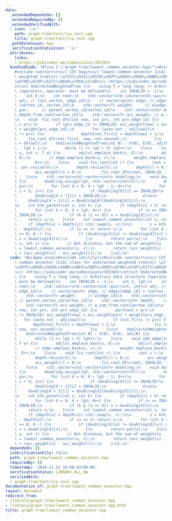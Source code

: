 ```yaml
---
data:
  _extendedDependsOn: []
  _extendedRequiredBy: []
  _extendedVerifiedWith:
  - icon: ':x:'
    path: graph-tree/test/lca.test.cpp
    title: graph-tree/test/lca.test.cpp
  _pathExtension: hpp
  _verificationStatusIcon: ':x:'
  attributes:
    links:
    - https://yukicoder.me/submissions/392383>
  bundledCode: "#line 2 \"graph-tree/lowest_common_ancestor.hpp\"\n#include <utility>\n\
    #include <vector>\n\n// CUT begin\n// lowest common ancestor (LCA) class for undirected\
    \ weighted tree\n// \u7121\u5411\u91CD\u307F\u4ED8\u304D\u30B0\u30E9\u30D5\u306E\
    \u6700\u5C0F\u5171\u901A\u7956\u5148\n// <https://yukicoder.me/submissions/392383>\n\
    struct UndirectedWeightedTree {\n    using T = long long; // Arbitrary data structure\
    \ (operator+, operator- must be defined)\n    int INVALID = -1;\n    int V, lgV;\n\
    \    int E;\n    int root;\n    std::vector<std::vector<std::pair<int, int>>>\
    \ adj; // (nxt_vertex, edge_id)\n    // vector<pint> edge; // edges[edge_id] =\
    \ (vertex_id, vertex_id)\n    std::vector<T> weight;     // w[edge_id]\n    std::vector<int>\
    \ par;      // parent_vertex_id[vertex_id]\n    std::vector<int> depth;    //\
    \ depth_from_root[vertex_id]\n    std::vector<T> acc_weight; // w_sum_from_root[vertex_id]\n\
    \n    void _fix_root_dfs(int now, int prv, int prv_edge_id) {\n        par[now]\
    \ = prv;\n        if (prv_edge_id != INVALID) acc_weight[now] = acc_weight[prv]\
    \ + weight[prv_edge_id];\n        for (auto nxt : adj[now])\n            if (nxt.first\
    \ != prv) {\n                depth[nxt.first] = depth[now] + 1;\n            \
    \    _fix_root_dfs(nxt.first, now, nxt.second);\n            }\n    }\n\n    UndirectedWeightedTree()\
    \ = default;\n    UndirectedWeightedTree(int N) : V(N), E(0), adj(N) {\n     \
    \   lgV = 1;\n        while (1 << lgV < V) lgV++;\n    }\n\n    void add_edge(int\
    \ u, int v, T w) {\n        adj[u].emplace_back(v, E);\n        adj[v].emplace_back(u,\
    \ E);\n        // edge.emplace_back(u, v);\n        weight.emplace_back(w);\n\
    \        E++;\n    }\n\n    void fix_root(int r) {\n        root = r;\n      \
    \  par.resize(V);\n        depth.resize(V);\n        depth[r] = 0;\n        acc_weight.resize(V);\n\
    \        acc_weight[r] = 0;\n        _fix_root_dfs(root, INVALID, INVALID);\n\
    \    }\n\n    std::vector<std::vector<int>> doubling;\n    void doubling_precalc()\
    \ {\n        doubling.assign(lgV, std::vector<int>(V));\n        doubling[0] =\
    \ par;\n        for (int d = 0; d < lgV - 1; d++)\n            for (int i = 0;\
    \ i < V; i++) {\n                if (doubling[d][i] == INVALID)\n            \
    \        doubling[d + 1][i] = INVALID;\n                else\n               \
    \     doubling[d + 1][i] = doubling[d][doubling[d][i]];\n            }\n    }\n\
    \n    int kth_parent(int x, int k) {\n        if (depth[x] < k) return INVALID;\n\
    \        for (int d = 0; d < lgV; d++) {\n            if (x == INVALID) return\
    \ INVALID;\n            if (k & (1 << d)) x = doubling[d][x];\n        }\n   \
    \     return x;\n    }\n\n    int lowest_common_ancestor(int u, int v) {\n   \
    \     if (depth[u] > depth[v]) std::swap(u, v);\n\n        v = kth_parent(v, depth[v]\
    \ - depth[u]);\n        if (u == v) return u;\n        for (int d = lgV - 1; d\
    \ >= 0; d--) {\n            if (doubling[d][u] != doubling[d][v]) u = doubling[d][u],\
    \ v = doubling[d][v];\n        }\n        return par[u];\n    }\n\n    T path_length(int\
    \ u, int v) {\n        // Not distance, but the sum of weights\n        int r\
    \ = lowest_common_ancestor(u, v);\n        return (acc_weight[u] - acc_weight[r])\
    \ + (acc_weight[v] - acc_weight[r]);\n    }\n};\n"
  code: "#pragma once\n#include <utility>\n#include <vector>\n\n// CUT begin\n// lowest\
    \ common ancestor (LCA) class for undirected weighted tree\n// \u7121\u5411\u91CD\
    \u307F\u4ED8\u304D\u30B0\u30E9\u30D5\u306E\u6700\u5C0F\u5171\u901A\u7956\u5148\
    \n// <https://yukicoder.me/submissions/392383>\nstruct UndirectedWeightedTree\
    \ {\n    using T = long long; // Arbitrary data structure (operator+, operator-\
    \ must be defined)\n    int INVALID = -1;\n    int V, lgV;\n    int E;\n    int\
    \ root;\n    std::vector<std::vector<std::pair<int, int>>> adj; // (nxt_vertex,\
    \ edge_id)\n    // vector<pint> edge; // edges[edge_id] = (vertex_id, vertex_id)\n\
    \    std::vector<T> weight;     // w[edge_id]\n    std::vector<int> par;     \
    \ // parent_vertex_id[vertex_id]\n    std::vector<int> depth;    // depth_from_root[vertex_id]\n\
    \    std::vector<T> acc_weight; // w_sum_from_root[vertex_id]\n\n    void _fix_root_dfs(int\
    \ now, int prv, int prv_edge_id) {\n        par[now] = prv;\n        if (prv_edge_id\
    \ != INVALID) acc_weight[now] = acc_weight[prv] + weight[prv_edge_id];\n     \
    \   for (auto nxt : adj[now])\n            if (nxt.first != prv) {\n         \
    \       depth[nxt.first] = depth[now] + 1;\n                _fix_root_dfs(nxt.first,\
    \ now, nxt.second);\n            }\n    }\n\n    UndirectedWeightedTree() = default;\n\
    \    UndirectedWeightedTree(int N) : V(N), E(0), adj(N) {\n        lgV = 1;\n\
    \        while (1 << lgV < V) lgV++;\n    }\n\n    void add_edge(int u, int v,\
    \ T w) {\n        adj[u].emplace_back(v, E);\n        adj[v].emplace_back(u, E);\n\
    \        // edge.emplace_back(u, v);\n        weight.emplace_back(w);\n      \
    \  E++;\n    }\n\n    void fix_root(int r) {\n        root = r;\n        par.resize(V);\n\
    \        depth.resize(V);\n        depth[r] = 0;\n        acc_weight.resize(V);\n\
    \        acc_weight[r] = 0;\n        _fix_root_dfs(root, INVALID, INVALID);\n\
    \    }\n\n    std::vector<std::vector<int>> doubling;\n    void doubling_precalc()\
    \ {\n        doubling.assign(lgV, std::vector<int>(V));\n        doubling[0] =\
    \ par;\n        for (int d = 0; d < lgV - 1; d++)\n            for (int i = 0;\
    \ i < V; i++) {\n                if (doubling[d][i] == INVALID)\n            \
    \        doubling[d + 1][i] = INVALID;\n                else\n               \
    \     doubling[d + 1][i] = doubling[d][doubling[d][i]];\n            }\n    }\n\
    \n    int kth_parent(int x, int k) {\n        if (depth[x] < k) return INVALID;\n\
    \        for (int d = 0; d < lgV; d++) {\n            if (x == INVALID) return\
    \ INVALID;\n            if (k & (1 << d)) x = doubling[d][x];\n        }\n   \
    \     return x;\n    }\n\n    int lowest_common_ancestor(int u, int v) {\n   \
    \     if (depth[u] > depth[v]) std::swap(u, v);\n\n        v = kth_parent(v, depth[v]\
    \ - depth[u]);\n        if (u == v) return u;\n        for (int d = lgV - 1; d\
    \ >= 0; d--) {\n            if (doubling[d][u] != doubling[d][v]) u = doubling[d][u],\
    \ v = doubling[d][v];\n        }\n        return par[u];\n    }\n\n    T path_length(int\
    \ u, int v) {\n        // Not distance, but the sum of weights\n        int r\
    \ = lowest_common_ancestor(u, v);\n        return (acc_weight[u] - acc_weight[r])\
    \ + (acc_weight[v] - acc_weight[r]);\n    }\n};\n"
  dependsOn: []
  isVerificationFile: false
  path: graph-tree/lowest_common_ancestor.hpp
  requiredBy: []
  timestamp: '2020-11-21 18:08:42+09:00'
  verificationStatus: LIBRARY_ALL_WA
  verifiedWith:
  - graph-tree/test/lca.test.cpp
documentation_of: graph-tree/lowest_common_ancestor.hpp
layout: document
redirect_from:
- /library/graph-tree/lowest_common_ancestor.hpp
- /library/graph-tree/lowest_common_ancestor.hpp.html
title: graph-tree/lowest_common_ancestor.hpp
---
```

